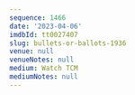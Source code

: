 ```yaml
---
sequence: 1466
date: '2023-04-06'
imdbId: tt0027407
slug: bullets-or-ballots-1936
venue: null
venueNotes: null
medium: Watch TCM
mediumNotes: null
---
```


